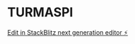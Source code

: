 # TURMASPI

[Edit in StackBlitz next generation editor ⚡️](https://stackblitz.com/~/github.com/ajlima12/TURMASPI)